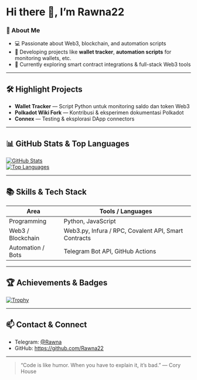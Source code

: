# Hi there 👋, I’m Rawna22

### 🔭 About Me  
- 💻 Passionate about Web3, blockchain, and automation scripts  
- 📂 Developing projects like **wallet tracker**, **automation scripts** for monitoring wallets, etc.  
- 🌱 Currently exploring smart contract integrations & full-stack Web3 tools  

---

## 🛠️ Highlight Projects  
- **Wallet Tracker** — Script Python untuk monitoring saldo dan token Web3  
- **Polkadot Wiki Fork** — Kontribusi & eksperimen dokumentasi Polkadot  
- **Connex** — Testing & eksplorasi DApp connectors  

---

## 📊 GitHub Stats & Top Languages  

[![GitHub Stats](https://github-readme-stats.vercel.app/api?username=Rawna22&show_icons=true&theme=tokyonight)](https://github.com/Rawna22)  
[![Top Languages](https://github-readme-stats.vercel.app/api/top-langs/?username=Rawna22&layout=compact&theme=tokyonight)](https://github.com/Rawna22)  

---

## 📚 Skills & Tech Stack  
| Area | Tools / Languages |
|---|---|
| Programming | Python, JavaScript |
| Web3 / Blockchain | Web3.py, Infura / RPC, Covalent API, Smart Contracts |
| Automation / Bots | Telegram Bot API, GitHub Actions |

---

## 🏆 Achievements & Badges  
[![Trophy](https://github-profile-trophy.vercel.app/?username=Rawna22&theme=onedark)](https://github.com/Rawna22)  

---

## 📫 Contact & Connect  
- Telegram: [@Rawna](https://t.me/clmlc)  
- GitHub: <https://github.com/Rawna22>  

---

> “Code is like humor. When you have to explain it, it’s bad.” — Cory House
